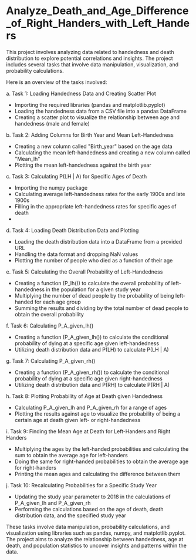 # Analyze_Death_and_Age_Difference_of_Right_Handers_with_Left_Handers

This project involves analyzing data related to handedness and death distribution to explore potential correlations and insights. The project includes several tasks that involve data manipulation, visualization, and probability calculations.

Here is an overview of the tasks involved:

a.	Task 1: Loading Handedness Data and Creating Scatter Plot
-	Importing the required libraries (pandas and matplotlib.pyplot)
-	Loading the handedness data from a CSV file into a pandas DataFrame
-	Creating a scatter plot to visualize the relationship between age and handedness (male and female)

b.	Task 2: Adding Columns for Birth Year and Mean Left-Handedness
-	Creating a new column called "Birth_year" based on the age data
-	Calculating the mean left-handedness and creating a new column called "Mean_lh"
-	Plotting the mean left-handedness against the birth year

c.	Task 3: Calculating P(LH | A) for Specific Ages of Death
-	Importing the numpy package
-	Calculating average left-handedness rates for the early 1900s and late 1900s
-	Filling in the appropriate left-handedness rates for specific ages of death
-	
d.	Task 4: Loading Death Distribution Data and Plotting
-	Loading the death distribution data into a DataFrame from a provided URL
-	Handling the data format and dropping NaN values
-	Plotting the number of people who died as a function of their age

e.	Task 5: Calculating the Overall Probability of Left-Handedness
-	Creating a function (P_lh()) to calculate the overall probability of left-handedness in the population for a given study year
-	Multiplying the number of dead people by the probability of being left-handed for each age group
-	Summing the results and dividing by the total number of dead people to obtain the overall probability

f.	Task 6: Calculating P_A_given_lh()
-	Creating a function (P_A_given_lh()) to calculate the conditional probability of dying at a specific age given left-handedness
-	Utilizing death distribution data and P(LH) to calculate P(LH | A)

g.	Task 7: Calculating P_A_given_rh()
-	Creating a function (P_A_given_rh()) to calculate the conditional probability of dying at a specific age given right-handedness
-	Utilizing death distribution data and P(RH) to calculate P(RH | A)

h.	Task 8: Plotting Probability of Age at Death given Handedness
-	Calculating P_A_given_lh and P_A_given_rh for a range of ages
-	Plotting the results against age to visualize the probability of being a certain age at death given left- or right-handedness

i.	Task 9: Finding the Mean Age at Death for Left-Handers and Right      Handers
-	Multiplying the ages by the left-handed probabilities and calculating the sum to obtain the average age for left-handers
-	Doing the same for right-handed probabilities to obtain the average age for right-handers
-	Printing the mean ages and calculating the difference between them

j.	Task 10: Recalculating Probabilities for a Specific Study Year
-	Updating the study year parameter to 2018 in the calculations of P_A_given_lh and P_A_given_rh
-	Performing the calculations based on the age of death, death distribution data, and the specified study year

These tasks involve data manipulation, probability calculations, and visualization using libraries such as pandas, numpy, and matplotlib.pyplot. The project aims to analyze the relationship between handedness, age at death, and population statistics to uncover insights and patterns within the data.
